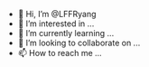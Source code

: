 - 👋 Hi, I’m @LFFRyang
- 👀 I’m interested in ...
- 🌱 I’m currently learning ...
- 💞️ I’m looking to collaborate on ...
- 📫 How to reach me ...

<!---
LFFRyang/LFFRyang is a ✨ special ✨ repository because its `README.md` (this file) appears on your GitHub profile.
You can click the Preview link to take a look at your changes.
--->
